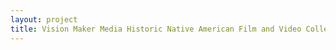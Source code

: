 ```yaml
--- 
layout: project 
title: Vision Maker Media Historic Native American Film and Video Collection
---
```



